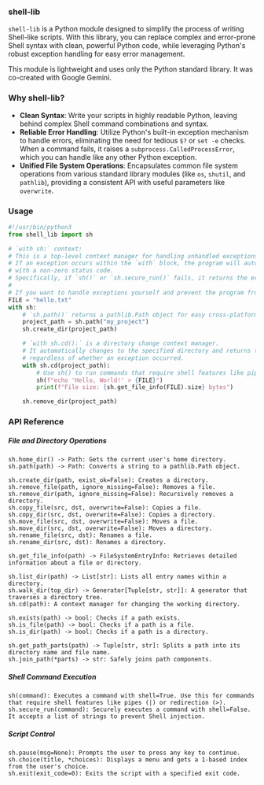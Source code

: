 ### shell-lib

`shell-lib` is a Python module designed to simplify the process of writing Shell-like scripts. With this library, you can replace complex and error-prone Shell syntax with clean, powerful Python code, while leveraging Python's robust exception handling for easy error management.

This module is lightweight and uses only the Python standard library. It was co-created with Google Gemini.

### Why shell-lib?

- **Clean Syntax**: Write your scripts in highly readable Python, leaving behind complex Shell command combinations and syntax.
- **Reliable Error Handling**: Utilize Python's built-in exception mechanism to handle errors, eliminating the need for tedious `$?` or `set -e` checks. When a command fails, it raises a `subprocess.CalledProcessError`, which you can handle like any other Python exception.
- **Unified File System Operations**: Encapsulates common file system operations from various standard library modules (like `os`, `shutil`, and `pathlib`), providing a consistent API with useful parameters like `overwrite`.

### Usage

```python
#!/usr/bin/python3
from shell_lib import sh

# `with sh:` context:
# This is a top-level context manager for handling unhandled exceptions.
# If an exception occurs within the `with` block, the program will automatically exit
# with a non-zero status code.
# Specifically, if `sh()` or `sh.secure_run()` fails, it returns the error exit code from the command.
#
# If you want to handle exceptions yourself and prevent the program from exiting, do not use this context manager.
FILE = "hello.txt"
with sh:
    # `sh.path()` returns a pathlib.Path object for easy cross-platform path manipulation.
    project_path = sh.path("my_project")
    sh.create_dir(project_path)

    # `with sh.cd():` is a directory change context manager.
    # It automatically changes to the specified directory and returns to the previous directory upon exiting,
    # regardless of whether an exception occurred.
    with sh.cd(project_path):
        # Use sh() to run commands that require shell features like pipes or redirection.
        sh(f"echo 'Hello, World!' > {FILE}")
        print(f"File size: {sh.get_file_info(FILE).size} bytes")

    sh.remove_dir(project_path)
```

### API Reference


##### File and Directory Operations

```
sh.home_dir() -> Path: Gets the current user's home directory.
sh.path(path) -> Path: Converts a string to a pathlib.Path object.

sh.create_dir(path, exist_ok=False): Creates a directory.
sh.remove_file(path, ignore_missing=False): Removes a file.
sh.remove_dir(path, ignore_missing=False): Recursively removes a directory.
sh.copy_file(src, dst, overwrite=False): Copies a file.
sh.copy_dir(src, dst, overwrite=False): Copies a directory.
sh.move_file(src, dst, overwrite=False): Moves a file.
sh.move_dir(src, dst, overwrite=False): Moves a directory.
sh.rename_file(src, dst): Renames a file.
sh.rename_dir(src, dst): Renames a directory.

sh.get_file_info(path) -> FileSystemEntryInfo: Retrieves detailed information about a file or directory.

sh.list_dir(path) -> List[str]: Lists all entry names within a directory.
sh.walk_dir(top_dir) -> Generator[Tuple[str, str]]: A generator that traverses a directory tree.
sh.cd(path): A context manager for changing the working directory.

sh.exists(path) -> bool: Checks if a path exists.
sh.is_file(path) -> bool: Checks if a path is a file.
sh.is_dir(path) -> bool: Checks if a path is a directory.

sh.get_path_parts(path) -> Tuple[str, str]: Splits a path into its directory name and file name.
sh.join_path(*parts) -> str: Safely joins path components.
```

##### Shell Command Execution

```
sh(command): Executes a command with shell=True. Use this for commands that require shell features like pipes (|) or redirection (>).
sh.secure_run(command): Securely executes a command with shell=False. It accepts a list of strings to prevent Shell injection.
```

##### Script Control

```
sh.pause(msg=None): Prompts the user to press any key to continue.
sh.choice(title, *choices): Displays a menu and gets a 1-based index from the user's choice.
sh.exit(exit_code=0): Exits the script with a specified exit code.
```